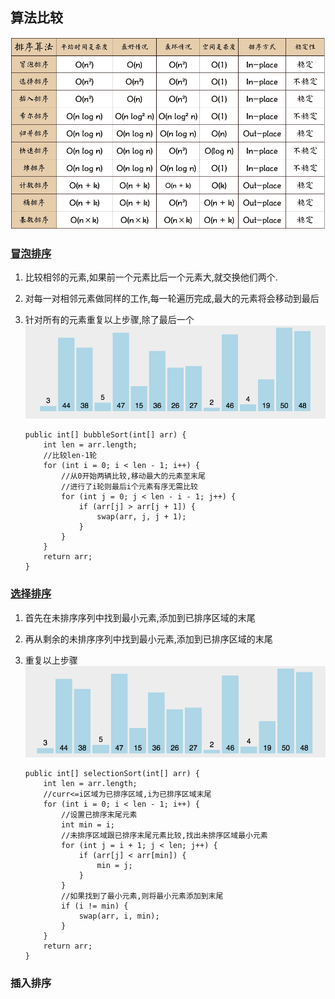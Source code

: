 ## 算法比较

![img.png](../attachment/排序算法比较.png)

### [冒泡排序](../src/main/java/com/roadmap/algorithm/sort/Sort.java)

1. 比较相邻的元素,如果前一个元素比后一个元素大,就交换他们两个.
2. 对每一对相邻元素做同样的工作,每一轮遍历完成,最大的元素将会移动到最后
3. 针对所有的元素重复以上步骤,除了最后一个
   ![img_1.png](../attachment/冒泡排序动图.gif)

    ```
    public int[] bubbleSort(int[] arr) {
        int len = arr.length;
        //比较len-1轮
        for (int i = 0; i < len - 1; i++) {
            //从0开始两辆比较,移动最大的元素至末尾
            //进行了i轮则最后i个元素有序无需比较
            for (int j = 0; j < len - i - 1; j++) {
                if (arr[j] > arr[j + 1]) {
                    swap(arr, j, j + 1);
                }
            }
        }
        return arr;
    }
    ```
### [选择排序](../src/main/java/com/roadmap/algorithm/sort/Sort.java)

1. 首先在未排序序列中找到最小元素,添加到已排序区域的末尾
2. 再从剩余的未排序序列中找到最小元素,添加到已排序区域的末尾
3. 重复以上步骤
   ![](../attachment/选择排序动图.gif)
 
    ```
    public int[] selectionSort(int[] arr) {
        int len = arr.length;
        //curr<=i区域为已排序区域,i为已排序区域末尾
        for (int i = 0; i < len - 1; i++) {
            //设置已排序末尾元素
            int min = i;
            //未排序区域跟已排序末尾元素比较,找出未排序区域最小元素
            for (int j = i + 1; j < len; j++) {
                if (arr[j] < arr[min]) {
                    min = j;
                }
            }
            //如果找到了最小元素,则将最小元素添加到末尾
            if (i != min) {
                swap(arr, i, min);
            }
        }
        return arr;
    }
    ```   

### 插入排序

